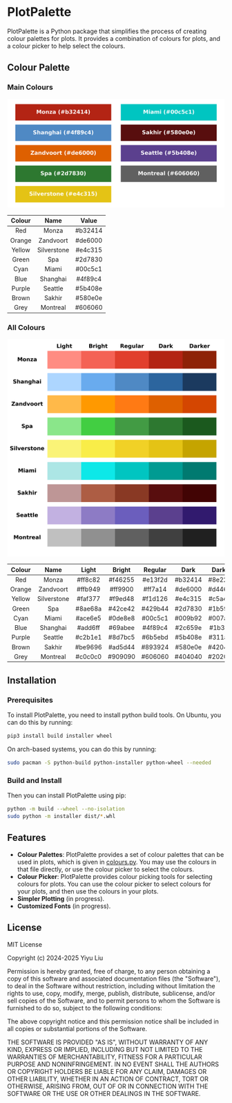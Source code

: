 # PlotPalette

PlotPalette is a Python package that simplifies the process of creating colour
palettes for plots. It provides a combination of colours for plots, and a
colour picker to help select the colours.

## Colour Palette

### Main Colours
![Main Palettes](assets/main_palette.png)

| Colour |    Name     |  Value  |
|:------:|:-----------:|:-------:|
|  Red   |    Monza    | #b32414 |
| Orange |  Zandvoort  | #de6000 |
| Yellow | Silverstone | #e4c315 |
| Green  |     Spa     | #2d7830 |
|  Cyan  |    Miami    | #00c5c1 |
|  Blue  |  Shanghai   | #4f89c4 |
| Purple |   Seattle   | #5b408e |
| Brown  |   Sakhir    | #580e0e |
|  Grey  |  Montreal   | #606060 |

### All Colours

![Colour Palettes](assets/all_palette.png)

| Colour |    Name     |  Light  | Bright  | Regular |  Dark   | Darker  |
|:------:|:-----------:|:-------:|:-------:|:-------:|:-------:|:-------:|
|  Red   |    Monza    | #ff8c82 | #f46255 | #e13f2d | #b32414 | #8e2207 | 
| Orange |  Zandvoort  | #ffb949 | #ff9900 | #ff7a14 | #de6000 | #d44601 | 
| Yellow | Silverstone | #faf377 | #f9ed48 | #f1d126 | #e4c315 | #c5a400 | 
| Green  |     Spa     | #8ae68a | #42ce42 | #429b44 | #2d7830 | #1b591e | 
|  Cyan  |    Miami    | #ace6e5 | #0de8e8 | #00c5c1 | #009b92 | #007a70 | 
|  Blue  |  Shanghai   | #add6ff | #69abee | #4f89c4 | #2c659e | #1b3a5f | 
| Purple |   Seattle   | #c2b1e1 | #8d7bc5 | #6b5ebd | #5b408e | #311a6e | 
| Brown  |   Sakhir    | #be9696 | #ad5d44 | #893924 | #580e0e | #420404 | 
|  Grey  |  Montreal   | #c0c0c0 | #909090 | #606060 | #404040 | #202020 | 

## Installation

### Prerequisites

To install PlotPalette, you need to install python build tools. On Ubuntu,
you can do this by running:

```bash
pip3 install build installer wheel
```

On arch-based systems, you can do this by running:

```bash
sudo pacman -S python-build python-installer python-wheel --needed
```

### Build and Install

Then you can install PlotPalette using pip:

```bash
python -m build --wheel --no-isolation
sudo python -m installer dist/*.whl
```

## Features

- **Colour Palettes**: PlotPalette provides a set of colour palettes that can
  be used in plots, which is given in [colours.py](plotpalette/colours.py).
  You may use the colours in that file directly, or use the colour picker to
  select the colours.
- **Colour Picker**: PlotPalette provides colour picking tools for selecting
  colours for plots. You can use the colour picker to select colours for your
  plots, and then use the colours in your plots.
- **Simpler Plotting** (in progress).
- **Customized Fonts** (in progress).

## License

MIT License

Copyright (c) 2024-2025 Yiyu Liu

Permission is hereby granted, free of charge, to any person obtaining a copy
of this software and associated documentation files (the "Software"), to deal
in the Software without restriction, including without limitation the rights
to use, copy, modify, merge, publish, distribute, sublicense, and/or sell
copies of the Software, and to permit persons to whom the Software is
furnished to do so, subject to the following conditions:

The above copyright notice and this permission notice shall be included in all
copies or substantial portions of the Software.

THE SOFTWARE IS PROVIDED "AS IS", WITHOUT WARRANTY OF ANY KIND, EXPRESS OR
IMPLIED, INCLUDING BUT NOT LIMITED TO THE WARRANTIES OF MERCHANTABILITY,
FITNESS FOR A PARTICULAR PURPOSE AND NONINFRINGEMENT. IN NO EVENT SHALL THE
AUTHORS OR COPYRIGHT HOLDERS BE LIABLE FOR ANY CLAIM, DAMAGES OR OTHER
LIABILITY, WHETHER IN AN ACTION OF CONTRACT, TORT OR OTHERWISE, ARISING FROM,
OUT OF OR IN CONNECTION WITH THE SOFTWARE OR THE USE OR OTHER DEALINGS IN THE
SOFTWARE.
